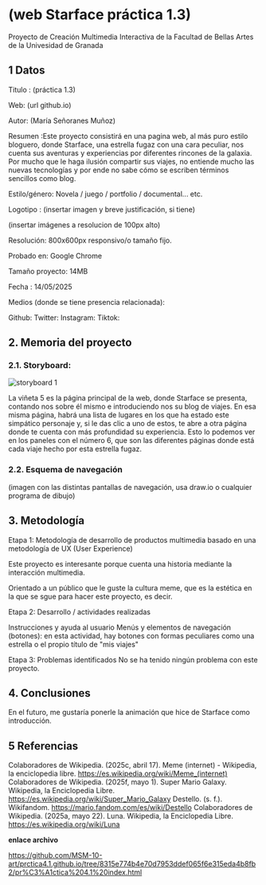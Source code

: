# (web Starface práctica 1.3)
Proyecto de Creación Multimedia Interactiva de la Facultad de Bellas Artes de la Univesidad de Granada

## 1 Datos
Titulo : (práctica 1.3)

Web: (url github.io)

Autor: (María Señoranes Muñoz)

Resumen :Este proyecto consistirá en una pagina web, al más puro estilo bloguero, donde Starface, una estrella fugaz con una cara peculiar, nos cuenta sus aventuras y experiencias por diferentes rincones de la galaxia.
Por mucho que le haga ilusión compartir sus viajes, no entiende mucho las nuevas tecnologías y por ende no sabe cómo se escriben términos sencillos como blog.

Estilo/género: Novela / juego / portfolio / documental... etc.

Logotipo : (insertar imagen y breve justificación, si tiene)

(insertar imágenes a resolucion de 100px alto)

Resolución: 800x600px responsivo/o tamaño fijo.

Probado en: Google Chrome

Tamaño proyecto: 14MB

Fecha : 14/05/2025

Medios (donde se tiene presencia relacionada):

Github:
Twitter:
Instagram:
Tiktok:

## 2. Memoria del proyecto
### 2.1. Storyboard:
![storyboard 1](https://github.com/user-attachments/assets/b4430db0-6464-455b-a15f-3735420b5d1d)

La viñeta 5 es la página principal de la web, donde Starface se presenta, contando nos sobre él mismo e introduciendo nos su blog de viajes.
En esa misma página, habrá una lista de lugares en los que ha estado este simpático personaje y, si le das clic a uno de estos, te abre a otra página donde te cuenta con más profundidad su experiencia. Esto lo podemos ver en los paneles con el número 6, que son las diferentes páginas donde está cada viaje hecho por esta estrella fugaz.

### 2.2. Esquema de navegación
(imagen con las distintas pantallas de navegación, usa draw.io o cualquier programa de dibujo)

## 3. Metodología

Etapa 1: Metodología de desarrollo de productos multimedia basado en una metodología de UX (User Experience)

Este proyecto es interesante porque cuenta una historia mediante la interacción multimedia.

Orientado a un público que le guste la cultura meme, que es la estética en la que se sgue para hacer este proyecto, es decir.

Etapa 2: Desarrollo / actividades realizadas

Instrucciones y ayuda al usuario
Menús y elementos de navegación (botones): en esta actividad, hay botones con formas peculiares como una estrella o el propio título de "mis viajes"

Etapa 3: Problemas identificados
No se ha tenido ningún problema con este proyecto.

## 4. Conclusiones
En el futuro, me gustaría ponerle la animación que hice de Starface como introducción.

## 5 Referencias
Colaboradores de Wikipedia. (2025c, abril 17). Meme (internet) - Wikipedia, la enciclopedia libre. https://es.wikipedia.org/wiki/Meme_(internet)
Colaboradores de Wikipedia. (2025f, mayo 1). Super Mario Galaxy. Wikipedia, la Enciclopedia Libre. https://es.wikipedia.org/wiki/Super_Mario_Galaxy
Destello. (s. f.). Wikifandom. https://mario.fandom.com/es/wiki/Destello
Colaboradores de Wikipedia. (2025a, mayo 22). Luna. Wikipedia, la Enciclopedia Libre. https://es.wikipedia.org/wiki/Luna

**enlace archivo**

https://github.com/MSM-10-art/prctica4.1.github.io/tree/8315e774b4e70d7953ddef065f6e315eda4b8fb2/pr%C3%A1ctica%204.1%20index.html

